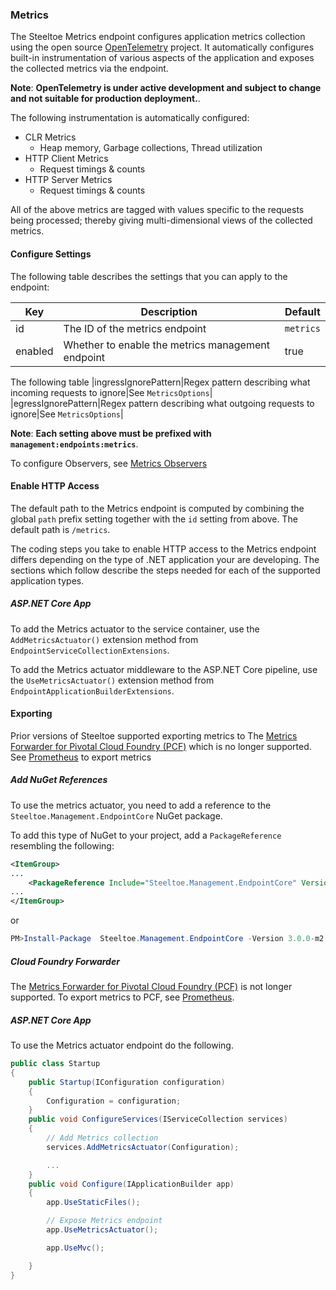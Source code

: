 ### Metrics

The Steeltoe Metrics endpoint configures application metrics collection using the open source [OpenTelemetry](https://opentelemetry.io/) project. It automatically configures built-in instrumentation of various aspects of the application and exposes the collected metrics via the endpoint.

**Note**: **OpenTelemetry is under active development and subject to change and not suitable for production deployment.**.

The following instrumentation is automatically configured:

* CLR Metrics
  * Heap memory, Garbage collections, Thread utilization
* HTTP Client Metrics
  * Request timings & counts
* HTTP Server Metrics
  * Request timings & counts

All of the above metrics are tagged with values specific to the requests being processed; thereby giving multi-dimensional views of the collected metrics.

#### Configure Settings

The following table describes the settings that you can apply to the endpoint:

|Key|Description|Default|
|---|---|---|
|id|The ID of the metrics endpoint|`metrics`|
|enabled|Whether to enable the metrics management endpoint|true|

The following table 
|ingressIgnorePattern|Regex pattern describing what incoming requests to ignore|See `MetricsOptions`|
|egressIgnorePattern|Regex pattern describing what outgoing requests to ignore|See `MetricsOptions`|

**Note**: **Each setting above must be prefixed with `management:endpoints:metrics`**.

To configure Observers, see [Metrics Observers](/metrics-observers)

#### Enable HTTP Access

The default path to the Metrics endpoint is computed by combining the global `path` prefix setting together with the `id` setting from above. The default path is `/metrics`.

The coding steps you take to enable HTTP access to the Metrics endpoint differs depending on the type of .NET application your are developing.  The sections which follow describe the steps needed for each of the supported application types.

##### ASP.NET Core App

To add the Metrics actuator to the service container, use the `AddMetricsActuator()` extension method from `EndpointServiceCollectionExtensions`.

To add the Metrics actuator middleware to the ASP.NET Core pipeline, use the `UseMetricsActuator()` extension method from `EndpointApplicationBuilderExtensions`.


#### Exporting

Prior versions of Steeltoe supported exporting metrics to The [Metrics Forwarder for Pivotal Cloud Foundry (PCF)](https://docs.pivotal.io/metrics-forwarder/) which is no longer supported. See [Prometheus](prometheus) to export metrics

##### Add NuGet References

To use the metrics actuator, you need to add a reference to the `Steeltoe.Management.EndpointCore` NuGet package.

To add this type of NuGet to your project, add a `PackageReference` resembling the following:

```xml
<ItemGroup>
...
    <PackageReference Include="Steeltoe.Management.EndpointCore" Version= "3.0.0-m2"/>
...
</ItemGroup>
```

or

```powershell
PM>Install-Package  Steeltoe.Management.EndpointCore -Version 3.0.0-m2
```
##### Cloud Foundry Forwarder

 The [Metrics Forwarder for Pivotal Cloud Foundry (PCF)](https://docs.pivotal.io/metrics-forwarder/) is not longer supported. To export metrics to PCF, see [Prometheus](prometheus). 
##### ASP.NET Core App

To use the Metrics actuator endpoint do the following.

```csharp
public class Startup
{
    public Startup(IConfiguration configuration)
    {
        Configuration = configuration;
    }
    public void ConfigureServices(IServiceCollection services)
    {
        // Add Metrics collection
        services.AddMetricsActuator(Configuration);

        ...
    }
    public void Configure(IApplicationBuilder app)
    {
        app.UseStaticFiles();

        // Expose Metrics endpoint
        app.UseMetricsActuator();

        app.UseMvc();

    }
}
```



